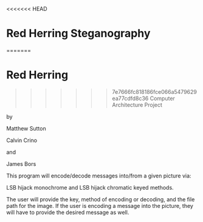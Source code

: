 <<<<<<< HEAD
# Red Herring Steganography
=======
# Red Herring
>>>>>>> 7e7666fc818186fce066a5479629ea77cdfd8c36
Computer Architecture Project

by 

Matthew Sutton 

Calvin Crino 

and 

James Bors

This program will encode/decode messages into/from a given picture via:

LSB hijack monochrome and LSB hijack chromatic keyed methods.

The user will provide the key, method of encoding or decoding, and the file path for the image. If the user is encoding a message into the picture, they will have to provide the desired message as well.
